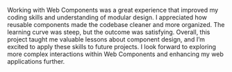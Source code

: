 Working with Web Components was a great experience that improved my coding skills and understanding of modular design. I appreciated how reusable components made the codebase cleaner and more organized. The learning curve was steep, but the outcome was satisfying. Overall, this project taught me valuable lessons about component design, and I’m excited to apply these skills to future projects. I look forward to exploring more complex interactions within Web Components and enhancing my web applications further.
